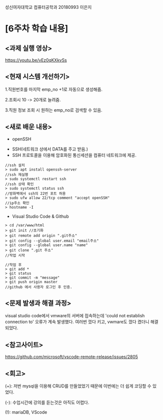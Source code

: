 성신여자대학교 컴퓨터공학과 20180993 이은지

[6주차 학습 내용]
=============

<과제 실행 영상>
--------------
https://youtu.be/vEz0qKXkvSs

<현재 시스템 개선하기>
----------------------

1.직원번호를 마지막 emp_no +1로 자동으로 생성해줌.


2.조회시 10 -> 20개로 늘려줌.


3.직원 정보 조회 시 원하는 emp_no로 검색할 수 있음.



<새로 배운 내용>
-------------
* openSSH
 - SSH(네트워크 상에서 DATA를 주고 받음.)
 - SSH 프로토콜을 이용해 암호화된 통신세션을 컴퓨터 네트워크에 제공.
 
 ```
 //ssh 설치
 > sudo apt install openssh-server
 //ssh 재실행
 > sudo systemctl restart ssh
 //ssh 상태 확인
 > sudo systemctl status ssh
 //방화벽에서 ssh의 22번 포트 허용
 > sudo ufw allow 22/tcp comment "accept openSSH"
 //ip주소 확인
 > hostname -I
 ```
 
* Visual Studio Code & Github
 ```
 > cd /var/www/html
 > git init //초기화
 > git remote add origin ".git주소"
 > git config --global user.email "email주소"
 > git config --global user.name "name"
 > git clone ".git 주소"
 //작업 시작
 
 //작업 후
 > git add *
 > git status
 > git commit -m "message"
 > git push origin master
 //github 에서 사용자 로그인 후 인증.
 ```

<문제 발생과 해결 과정>
-------------
visual studio code에서 vmware의 서버에 접속하는데 'could not establish connection to' 오류가 계속 발생했다. 여러번 껐다 키고, vwmare도 껐다 켰더니 해결되었다.

<참고사이트>
----------
https://github.com/microsoft/vscode-remote-release/issues/2805

<회고>
------
(+): 저번 mysql을 이용해 CRUD를 만들었었기 때문에 이번에는 더 쉽게 코딩할 수 있었다.

(-): 수업시간에 강의를 듣는것은 아직도 어렵다.

(!): mariaDB, VScode

